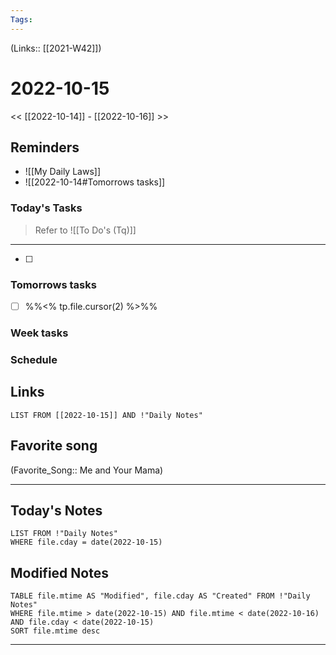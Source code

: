 ```yaml
---
Tags:
---
```

(Links:: [[2021-W42]])

# 2022-10-15
<< [[2022-10-14]] - [[2022-10-16]] >>
## Reminders
- ![[My Daily Laws]]
- ![[2022-10-14#Tomorrows tasks]]
### Today's Tasks
> Refer to ![[To Do's (Tq)]]
---
- [ ] 


### Tomorrows tasks
- [ ] %%<% tp.file.cursor(2) %>%%
### Week tasks
### Schedule

## Links
```dataview
LIST FROM [[2022-10-15]] AND !"Daily Notes"
```
## Favorite song
(Favorite_Song:: Me and Your Mama)
___
## Today's Notes
```dataview
LIST FROM !"Daily Notes"
WHERE file.cday = date(2022-10-15)
```
## Modified Notes
```dataview
TABLE file.mtime AS "Modified", file.cday AS "Created" FROM !"Daily Notes" 
WHERE file.mtime > date(2022-10-15) AND file.mtime < date(2022-10-16) AND file.cday < date(2022-10-15)
SORT file.mtime desc
```
___
